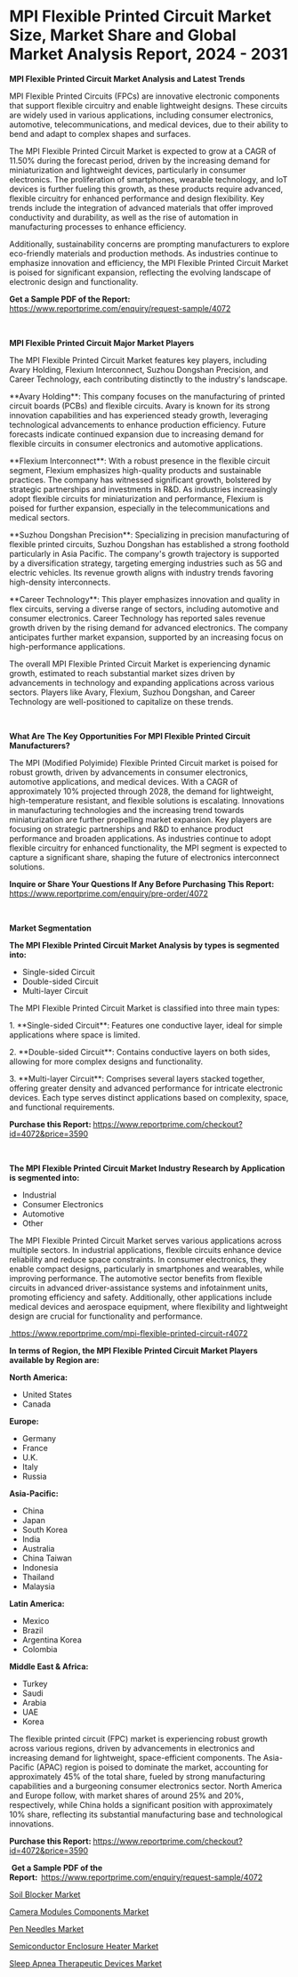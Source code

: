 <p><h1>MPI Flexible Printed Circuit Market Size, Market Share and Global Market Analysis Report, 2024 - 2031</h1></p><p><strong>MPI Flexible Printed Circuit Market Analysis and Latest Trends</strong></p>
<p><p>MPI Flexible Printed Circuits (FPCs) are innovative electronic components that support flexible circuitry and enable lightweight designs. These circuits are widely used in various applications, including consumer electronics, automotive, telecommunications, and medical devices, due to their ability to bend and adapt to complex shapes and surfaces.</p><p>The MPI Flexible Printed Circuit Market is expected to grow at a CAGR of 11.50% during the forecast period, driven by the increasing demand for miniaturization and lightweight devices, particularly in consumer electronics. The proliferation of smartphones, wearable technology, and IoT devices is further fueling this growth, as these products require advanced, flexible circuitry for enhanced performance and design flexibility. Key trends include the integration of advanced materials that offer improved conductivity and durability, as well as the rise of automation in manufacturing processes to enhance efficiency.</p><p>Additionally, sustainability concerns are prompting manufacturers to explore eco-friendly materials and production methods. As industries continue to emphasize innovation and efficiency, the MPI Flexible Printed Circuit Market is poised for significant expansion, reflecting the evolving landscape of electronic design and functionality.</p></p>
<p><strong>Get a Sample PDF of the Report:&nbsp;</strong> <a href="https://www.reportprime.com/enquiry/request-sample/4072">https://www.reportprime.com/enquiry/request-sample/4072</a></p>
<p>&nbsp;</p>
<p><strong>MPI Flexible Printed Circuit Major Market Players</strong></p>
<p><p>The MPI Flexible Printed Circuit Market features key players, including Avary Holding, Flexium Interconnect, Suzhou Dongshan Precision, and Career Technology, each contributing distinctly to the industry's landscape.</p><p>**Avary Holding**: This company focuses on the manufacturing of printed circuit boards (PCBs) and flexible circuits. Avary is known for its strong innovation capabilities and has experienced steady growth, leveraging technological advancements to enhance production efficiency. Future forecasts indicate continued expansion due to increasing demand for flexible circuits in consumer electronics and automotive applications.</p><p>**Flexium Interconnect**: With a robust presence in the flexible circuit segment, Flexium emphasizes high-quality products and sustainable practices. The company has witnessed significant growth, bolstered by strategic partnerships and investments in R&D. As industries increasingly adopt flexible circuits for miniaturization and performance, Flexium is poised for further expansion, especially in the telecommunications and medical sectors.</p><p>**Suzhou Dongshan Precision**: Specializing in precision manufacturing of flexible printed circuits, Suzhou Dongshan has established a strong foothold particularly in Asia Pacific. The company's growth trajectory is supported by a diversification strategy, targeting emerging industries such as 5G and electric vehicles. Its revenue growth aligns with industry trends favoring high-density interconnects.</p><p>**Career Technology**: This player emphasizes innovation and quality in flex circuits, serving a diverse range of sectors, including automotive and consumer electronics. Career Technology has reported sales revenue growth driven by the rising demand for advanced electronics. The company anticipates further market expansion, supported by an increasing focus on high-performance applications.</p><p>The overall MPI Flexible Printed Circuit Market is experiencing dynamic growth, estimated to reach substantial market sizes driven by advancements in technology and expanding applications across various sectors. Players like Avary, Flexium, Suzhou Dongshan, and Career Technology are well-positioned to capitalize on these trends.</p></p>
<p>&nbsp;</p>
<p><strong>What Are The Key Opportunities For MPI Flexible Printed Circuit Manufacturers?</strong></p>
<p><p>The MPI (Modified Polyimide) Flexible Printed Circuit market is poised for robust growth, driven by advancements in consumer electronics, automotive applications, and medical devices. With a CAGR of approximately 10% projected through 2028, the demand for lightweight, high-temperature resistant, and flexible solutions is escalating. Innovations in manufacturing technologies and the increasing trend towards miniaturization are further propelling market expansion. Key players are focusing on strategic partnerships and R&D to enhance product performance and broaden applications. As industries continue to adopt flexible circuitry for enhanced functionality, the MPI segment is expected to capture a significant share, shaping the future of electronics interconnect solutions.</p></p>
<p><strong>Inquire or Share Your Questions If Any Before Purchasing This Report:</strong> <a href="https://www.reportprime.com/enquiry/pre-order/4072">https://www.reportprime.com/enquiry/pre-order/4072</a></p>
<p>&nbsp;</p>
<p><strong>Market Segmentation</strong></p>
<p><strong>The MPI Flexible Printed Circuit Market Analysis by types is segmented into:</strong></p>
<p><ul><li>Single-sided Circuit</li><li>Double-sided Circuit</li><li>Multi-layer Circuit</li></ul></p>
<p><p>The MPI Flexible Printed Circuit Market is classified into three main types: </p><p>1. **Single-sided Circuit**: Features one conductive layer, ideal for simple applications where space is limited. </p><p>2. **Double-sided Circuit**: Contains conductive layers on both sides, allowing for more complex designs and functionality. </p><p>3. **Multi-layer Circuit**: Comprises several layers stacked together, offering greater density and advanced performance for intricate electronic devices. Each type serves distinct applications based on complexity, space, and functional requirements.</p></p>
<p><strong>Purchase this Report:&nbsp;</strong><a href="https://www.reportprime.com/checkout?id=4072&price=3590">https://www.reportprime.com/checkout?id=4072&price=3590</a></p>
<p>&nbsp;</p>
<p><strong>The MPI Flexible Printed Circuit Market Industry Research by Application is segmented into:</strong></p>
<p><ul><li>Industrial</li><li>Consumer Electronics</li><li>Automotive</li><li>Other</li></ul></p>
<p><p>The MPI Flexible Printed Circuit Market serves various applications across multiple sectors. In industrial applications, flexible circuits enhance device reliability and reduce space constraints. In consumer electronics, they enable compact designs, particularly in smartphones and wearables, while improving performance. The automotive sector benefits from flexible circuits in advanced driver-assistance systems and infotainment units, promoting efficiency and safety. Additionally, other applications include medical devices and aerospace equipment, where flexibility and lightweight design are crucial for functionality and performance.</p></p>
<p><a href="https://www.reportprime.com/mpi-flexible-printed-circuit-r4072">&nbsp;https://www.reportprime.com/mpi-flexible-printed-circuit-r4072</a></p>
<p><strong>In terms of Region, the MPI Flexible Printed Circuit Market Players available by Region are:</strong></p>
<p>
    <p> <strong> North America: </strong>
        <ul>
            <li>United States</li>
            <li>Canada</li>
        </ul>
        </p> 
    <p> <strong> Europe: </strong>
        <ul>
            <li>Germany</li>
            <li>France</li>
            <li>U.K.</li>
            <li>Italy</li>
            <li>Russia</li>
        </ul>
        </p> 
    <p> <strong> Asia-Pacific: </strong>
        <ul>
            <li>China</li>
            <li>Japan</li>
            <li>South Korea</li>
            <li>India</li>
            <li>Australia</li>
            <li>China Taiwan</li>
            <li>Indonesia</li>
            <li>Thailand</li>
            <li>Malaysia</li>
        </ul>
        </p> 
    <p> <strong> Latin America: </strong>
        <ul>
            <li>Mexico</li>
            <li>Brazil</li>
            <li>Argentina Korea</li>
            <li>Colombia</li>
        </ul>
        </p> 
    <p> <strong> Middle East & Africa: </strong>
        <ul>
            <li>Turkey</li>
            <li>Saudi</li>
            <li>Arabia</li>
            <li>UAE</li>
            <li>Korea</li>
        </ul>
    </p>
    </p>
<p><p>The flexible printed circuit (FPC) market is experiencing robust growth across various regions, driven by advancements in electronics and increasing demand for lightweight, space-efficient components. The Asia-Pacific (APAC) region is poised to dominate the market, accounting for approximately 45% of the total share, fueled by strong manufacturing capabilities and a burgeoning consumer electronics sector. North America and Europe follow, with market shares of around 25% and 20%, respectively, while China holds a significant position with approximately 10% share, reflecting its substantial manufacturing base and technological innovations.</p></p>
<p><strong>Purchase this Report: </strong><a href="https://www.reportprime.com/checkout?id=4072&price=3590">https://www.reportprime.com/checkout?id=4072&price=3590</a></p>
<p>&nbsp;<strong>Get a Sample PDF of the Report:&nbsp;&nbsp;</strong><a href="https://www.reportprime.com/enquiry/request-sample/4072">https://www.reportprime.com/enquiry/request-sample/4072</a></p>
<p><strong></strong></p>
<p><p><a href="https://issuu.com/reportprime-2/docs/soil-blocker-market-size-2030.pptx_b952e3b5e4bfea">Soil Blocker Market</a></p><p><a href="https://github.com/AKSHATREPORTPRIME/Market-Research-Report-List-6/blob/main/camera-modules-components-market.md">Camera Modules Components Market</a></p><p><a href="https://www.linkedin.com/pulse/pen-needles-industry-analysis-report-its-market-size-growing-omi5e?trackingId=QHDWnv5kSBW%2FquD8Vp6Zsg%3D%3D">Pen Needles Market</a></p><p><a href="https://github.com/BellAuer/Market-Research-Report-List-1/blob/main/semiconductor-enclosure-heater-market.md">Semiconductor Enclosure Heater Market</a></p><p><a href="https://www.linkedin.com/pulse/future-ready-strategic-insights-global-sleep-apnea-therapeutic-fxyje?trackingId=rF0btaxnRHSxjrgLUzAbdA%3D%3D">Sleep Apnea Therapeutic Devices Market</a></p></p>